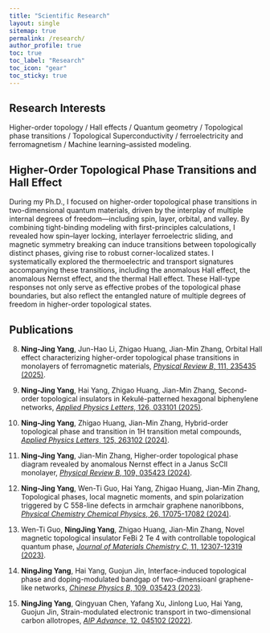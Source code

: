 ```yaml
---
title: "Scientific Research"
layout: single
sitemap: true
permalink: /research/
author_profile: true
toc: true
toc_label: "Research"
toc_icon: "gear"
toc_sticky: true
---
```


## Research Interests

Higher-order topology / Hall effects / Quantum geometry / Topological phase transitions / Topological Superconductivity / ferroelectricity and ferromagnetism / Machine learning–assisted modeling.


## Higher-Order Topological Phase Transitions and Hall Effect

During my Ph.D., I focused on higher-order topological phase transitions in two-dimensional quantum materials, driven by the interplay of multiple internal degrees of freedom—including spin, layer, orbital, and valley. By combining tight-binding modeling with first-principles calculations, I revealed how spin–layer locking, interlayer ferroelectric sliding, and magnetic symmetry breaking can induce transitions between topologically distinct phases, giving rise to robust corner-localized states. I systematically explored the thermoelectric and transport signatures accompanying these transitions, including the anomalous Hall effect, the anomalous Nernst effect, and the thermal Hall effect. These Hall-type responses not only serve as effective probes of the topological phase boundaries, but also reflect the entangled nature of multiple degrees of freedom in higher-order topological states.

## Publications

8. <strong>Ning-Jing Yang</strong>, Jun-Hao Li, Zhigao Huang, Jian-Min Zhang, Orbital Hall effect characterizing higher-order topological phase transitions in monolayers of ferromagnetic materials, [_Physical Review B_, 111, 235435 (2025)](https://doi.org/10.1103/7bth-zkv6).

7. <strong>Ning-Jing Yang</strong>, Hai Yang, Zhigao Huang, Jian-Min Zhang, Second-order topological insulators in Kekulé-patterned hexagonal biphenylene networks, [_Applied Physics Letters_, 126, 033101 (2025)](https://doi.org/10.1063/5.0239997).

6. <strong>Ning-Jing Yang</strong>, Zhigao Huang, Jian-Min Zhang, Hybrid-order topological phase and transition in 1H transition metal compounds,  [_Applied Physics Letters_, 125, 263102 (2024)](https://doi.org/10.1063/5.0238775).

5. <strong>Ning-Jing Yang</strong>, Jian-Min Zhang, Higher-order topological phase diagram revealed by anomalous Nernst effect in a Janus ScClI monolayer, [_Physical Review B_, 109, 035423 (2024)](https://doi.org/10.1103/PhysRevB.109.035423). 

4. <strong>Ning-Jing Yang</strong>, Wen-Ti Guo, Hai Yang, Zhigao Huang, Jian-Min Zhang, Topological phases, local magnetic moments, and spin polarization triggered by C 558-line defects in armchair graphene nanoribbons, [_Physical Chemistry Chemical Physics_, 26, 17075-17082 (2024)](https://doi.org/10.1039/D4CP00585F). 

3. Wen-Ti Guo, <strong>NingJing Yang</strong>, Zhigao Huang, Jian-Min Zhang, Novel magnetic topological insulator FeBi 2 Te 4 with controllable topological quantum phase, [_Journal of Materials Chemistry C_, 11, 12307-12319 (2023)](https://doi.org/10.1039/D3TC01890C).

2. <strong>NingJing Yang</strong>, Hai Yang, Guojun Jin, Interface-induced topological phase and doping-modulated bandgap of two-dimensioanl graphene-like networks, [_Chinese Physics B_, 109, 035423 (2023)](https://iopscience.iop.org/article/10.1088/1674-1056/ac904d). 

1. <strong>NingJing Yang</strong>, Qingyuan Chen, Yafang Xu, Jinlong Luo, Hai Yang, Guojun Jin, Strain-modulated electronic transport in two-dimensional carbon allotropes, [_AIP Advance_, 12, 045102 (2022)](https://doi.org/10.1063/5.0088033). 

